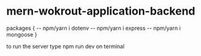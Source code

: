 # mern-wokrout-application-backend

packages {
  -- npm/yarn i dotenv
  -- npm/yarn i express
  -- npm/yarn i mongoose
}

to run the server type npm run dev on terminal
